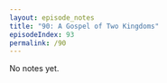 ```yaml
---
layout: episode_notes
title: "90: A Gospel of Two Kingdoms"
episodeIndex: 93
permalink: /90
---
```

No notes yet.
